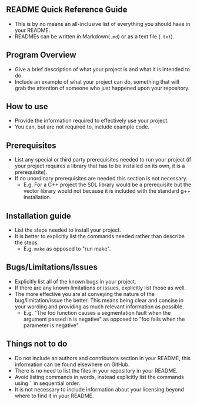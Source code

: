 README Quick Reference Guide
---
* This is by no means an all-inclusive list of everything you should have in your README.
* READMEs can be written in Markdown(```.md```) or as a text file (```.txt```).

Program Overview
---
* Give a brief description of what your project is and what it is intended to do.
* Include an example of what your project can do, something that will grab the attention of someone who just happened upon your repository.

How to use
---
* Provide the information required to effectively use your project.
* You can, but are not required to, include example code.

Prerequisites
---
* List any special or third party prerequisites needed to run your project (if your project requires a library that has to be installed on its own, it is a prerequisite).
* If no unordinary prerequisites are needed this section is not necessary.
  * E.g. For a C++ project the SDL library would be a prerequisite but the vector library would not because it is included with the standard g++ installation.

Installation guide
---
* List the steps needed to install your project.
* It is better to explicitly list the commands needed rather than describe the steps. 
  * E.g. ```make``` as opposed to "run make".

Bugs/Limitations/Issues
---
* Explicitly list all of the known bugs in your project.
* If there are any known limitations or issues, explicitly list those as well.
* The more effective you are at conveying the nature of the bug/limitation/issue the better. This means being clear and concise in your wording and providing as much relevant information as possible.
  * E.g. "The foo function causes a segmentation fault when the argument passed in is negative" as opposed to "foo fails when the parameter is negative"

Things **not** to do
---
* Do not include an authors and contributors section in your README, this information can be found elsewhere on GitHub.
* There is no need to list the files in your repository in your README.
* Avoid listing commands in words, instead explicitly list the commands using ``` ` ``` in sequential order.
* It is not necessary to include information about your licensing beyond where to find it in your README.
